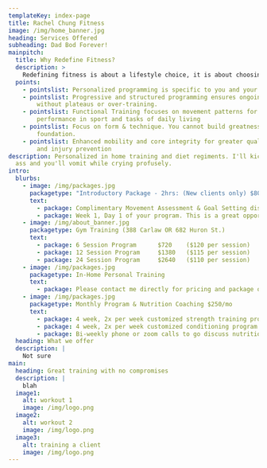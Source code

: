 ```yaml
---
templateKey: index-page
title: Rachel Chung Fitness
image: /img/home_banner.jpg
heading: Services Offered
subheading: Dad Bod Forever!
mainpitch:
  title: Why Redefine Fitness?
  description: >
    Redefining fitness is about a lifestyle choice, it is about choosing methodologies that best suit your needs as a human being. There is no template on the perfect lifestyle or what makes any individual person happy. It is about redefining your life and how you want to live it through a healthy lifestyle of your own choosing. Workouts are what you make of it and how you take your progressions to become a better version of yourself. Defining what workouts you choose to do, defining what foods you decide to put into your body and defining your personal life and what you choose to continue to do each day.  
  points:
    - pointslist: Personalized programming is specific to you and your goals.
    - pointslist: Progressive and structured programming ensures ongoing success
        without plateaus or over-training.
    - pointslist: Functional Training focuses on movement patterns for superior
        performance in sport and tasks of daily living
    - pointslist: Focus on form & technique. You cannot build greatness on a shaky
        foundation.
    - pointslist: Enhanced mobility and core integrity for greater quality of movement
        and injury prevention
description: Personalized in home training and diet regiments. I'll kick your
  ass and you'll vomit while crying profusely.
intro:
  blurbs:
    - image: /img/packages.jpg
      packagetype: "Introductory Package - 2hrs: (New clients only) $80"
      text: 
        - package: Complimentary Movement Assessment & Goal Setting discussion
        - package: Week 1, Day 1 of your program. This is a great opportunity to taste-test Personalized Training without the commitment. Experience customized programming, superior-level coaching, and learn how to train more effectively for continued success both in and outside of the gym. Once our session is complete we will spend some time going over your program and discuss what your future training will look like, what you can expect from me, and what programming option best suits your needs."
    - image: /img/about_banner.jpg
      packagetype: Gym Training (388 Carlaw OR 682 Huron St.)
      text: 
        - package: 6 Session Program      $720    ($120 per session)
        - package: 12 Session Program     $1380   ($115 per session)
        - package: 24 Session Program     $2640   ($110 per session)
    - image: /img/packages.jpg
      packagetype: In-Home Personal Training
      text: 
        - package: Please contact me directly for pricing and package options. 
    - image: /img/packages.jpg
      packagetype: Monthly Program & Nutrition Coaching $250/mo
      text: 
        - package: 4 week, 2x per week customized strength training program
        - package: 4 week, 2x per week customized conditioning program
        - package: Bi-weekly phone or zoom calls to go discuss nutrition, form checks and any questions you may have
  heading: What we offer
  description: |
    Not sure
main:
  heading: Great training with no compromises
  description: |
    blah
  image1:
    alt: workout 1
    image: /img/logo.png
  image2:
    alt: workout 2
    image: /img/logo.png
  image3:
    alt: training a client
    image: /img/logo.png
---
```

